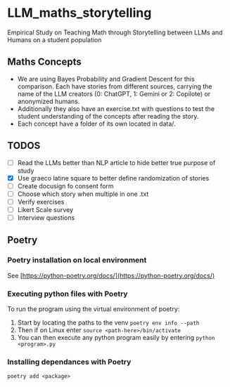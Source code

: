 # LLM_maths_storytelling
Empirical Study on Teaching Math through Storytelling between LLMs and Humans on a student population

## Maths Concepts
- We are using Bayes Probability and Gradient Descent for this comparison. Each have stories from different sources, carrying the name of the LLM creators (0: ChatGPT, 1: Gemini or 2: Copilote) or anonymized humans.
- Additionally they also have an exercise.txt with questions to test the student understanding of the concepts after reading the story.
- Each concept have a folder of its own located in data/.

## TODOS
- [ ] Read the LLMs better than NLP article to hide better true purpose of study
- [x] Use graeco latine square to better define randomization of stories
- [ ] Create docusign fo consent form
- [ ] Choose which story when multiple in one .txt
- [ ] Verify exercises
- [ ] Likert Scale survey
- [ ] Interview questions

## Poetry

### Poetry installation on local environment
See [https://python-poetry.org/docs/](https://python-poetry.org/docs/)

### Executing python files with Poetry
To run the program using the virtual environment of poetry:
1. Start by locating the paths to the venv `poetry env info --path`
2. Then if on Linux enter `source <path-here>/bin/activate`
3. You can then execute any python program easily by entering `python <program>.py`

### Installing dependances with Poetry
`poetry add <package>`
